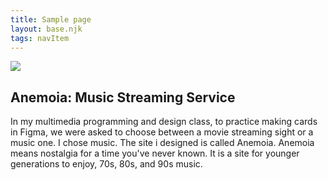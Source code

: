 ```yaml
---
title: Sample page
layout: base.njk
tags: navItem
---
```

<section class="container"> 
<div>
 <img src="/images/anemoia2.png"> 
</div>
  
<div>
  <h1>Anemoia: Music Streaming Service</h1>
  <p>In my multimedia programming and design class, to practice making cards in Figma, we were asked to choose between a movie streaming sight or a music one. I chose music. The site i designed is called Anemoia. Anemoia means nostalgia for a time you've never known. It is a site for younger generations to enjoy, 70s, 80s, and 90s music.  </p>
</div>
</section>